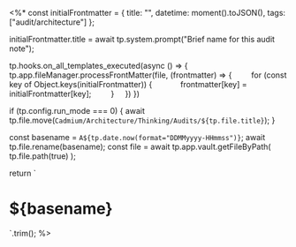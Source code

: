 <%* 
const initialFrontmatter = {
	title: "",
	datetime: moment().toJSON(),
	tags: ["audit/architecture"]
};

initialFrontmatter.title = await tp.system.prompt("Brief name for this audit note");

tp.hooks.on_all_templates_executed(async () => {
    tp.app.fileManager.processFrontMatter(file, (frontmatter) => {
        for (const key of Object.keys(initialFrontmatter)) {
            frontmatter[key] = initialFrontmatter[key];
        }
    })
})

if (tp.config.run_mode === 0) {
	await tp.file.move(`Cadmium/Architecture/Thinking/Audits/${tp.file.title}`);
}

const basename = `A${tp.date.now(format="DDMMyyyy-HHmmss")}`;
await tp.file.rename(basename);
const file = await tp.app.vault.getFileByPath(
	tp.file.path(true)
);

return `
# ${basename}
`.trim();
%>

